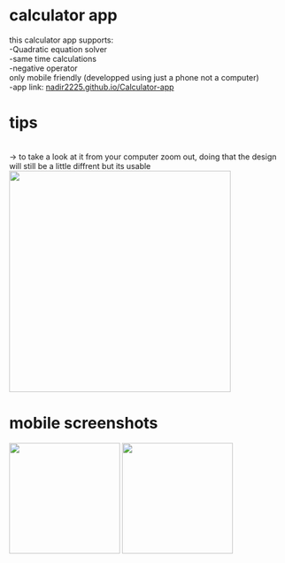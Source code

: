 # calculator app
this calculator app supports:
<br>
 -Quadratic equation solver
<br>
 -same time calculations
<br>
 -negative operator
<br>
only mobile friendly
(developped using just a phone not a computer)
<br>
-app link: <a href="https://nadir2225.github.io/Calculator-app/" target="_blank">nadir2225.github.io/Calculator-app</a>
# tips
<br>
-> to take a look at it from your computer zoom out, doing that the design will still be a little diffrent but its usable <br>
<img src="https://github.com/user-attachments/assets/f49a2441-4aca-4010-921e-438a1c0e0834" style="width: 400px"/> <br>

# mobile screenshots

<img src="https://github.com/user-attachments/assets/960b651a-f3ad-473e-a257-4a14e20c00a2" style="height: 200px;"/>
<img src="https://github.com/user-attachments/assets/d0b82985-b834-4968-9744-83172dfc5856" style="height: 200px;"/>
